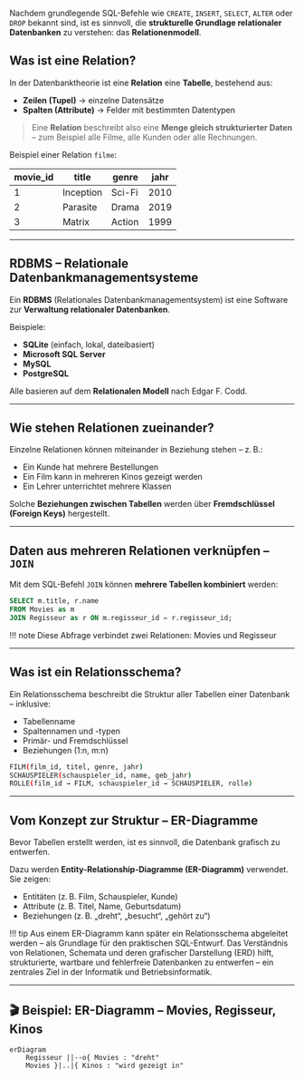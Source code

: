 
Nachdem grundlegende SQL-Befehle wie `CREATE`, `INSERT`, `SELECT`, `ALTER` oder `DROP` bekannt sind, ist es sinnvoll, die **strukturelle Grundlage relationaler Datenbanken** zu verstehen: das **Relationenmodell**.


## Was ist eine Relation?

In der Datenbanktheorie ist eine **Relation** eine **Tabelle**, bestehend aus:

- **Zeilen (Tupel)** → einzelne Datensätze
- **Spalten (Attribute)** → Felder mit bestimmten Datentypen

> Eine **Relation** beschreibt also eine **Menge gleich strukturierter Daten** – zum Beispiel alle Filme, alle Kunden oder alle Rechnungen.

Beispiel einer Relation `filme`:

| movie_id | title        | genre    | jahr |
|----------|--------------|----------|------|
| 1        | Inception    | Sci-Fi   | 2010 |
| 2        | Parasite     | Drama    | 2019 |
| 3        | Matrix       | Action   | 1999 |

---

## RDBMS – Relationale Datenbankmanagementsysteme

Ein **RDBMS** (Relationales Datenbankmanagementsystem) ist eine Software zur **Verwaltung relationaler Datenbanken**.

Beispiele:

- **SQLite** (einfach, lokal, dateibasiert)
- **Microsoft SQL Server**
- **MySQL**
- **PostgreSQL**

Alle basieren auf dem **Relationalen Modell** nach Edgar F. Codd.

---

## Wie stehen Relationen zueinander?

Einzelne Relationen können miteinander in Beziehung stehen – z. B.:

- Ein Kunde hat mehrere Bestellungen
- Ein Film kann in mehreren Kinos gezeigt werden
- Ein Lehrer unterrichtet mehrere Klassen

Solche **Beziehungen zwischen Tabellen** werden über **Fremdschlüssel (Foreign Keys)** hergestellt.

---

## Daten aus mehreren Relationen verknüpfen – `JOIN`

Mit dem SQL-Befehl `JOIN` können **mehrere Tabellen kombiniert** werden:

```sql
SELECT m.title, r.name
FROM Movies as m
JOIN Regisseur as r ON m.regisseur_id = r.regisseur_id;
```

!!! note
    Diese Abfrage verbindet zwei Relationen: Movies und Regisseur

---

## Was ist ein Relationsschema?

Ein Relationsschema beschreibt die Struktur aller Tabellen einer Datenbank – inklusive:

- Tabellenname
- Spaltennamen und -typen
- Primär- und Fremdschlüssel
- Beziehungen (1:n, m:n)

```bash
FILM(film_id, titel, genre, jahr)
SCHAUSPIELER(schauspieler_id, name, geb_jahr)
ROLLE(film_id → FILM, schauspieler_id → SCHAUSPIELER, rolle)
```

---

## Vom Konzept zur Struktur – ER-Diagramme

Bevor Tabellen erstellt werden, ist es sinnvoll, die Datenbank grafisch zu entwerfen.

Dazu werden **Entity-Relationship-Diagramme (ER-Diagramm)** verwendet.
Sie zeigen:

- Entitäten (z. B. Film, Schauspieler, Kunde)
- Attribute (z. B. Titel, Name, Geburtsdatum)
- Beziehungen (z. B. „dreht“, „besucht“, „gehört zu“)

!!! tip
    Aus einem ER-Diagramm kann später ein Relationsschema abgeleitet werden – als Grundlage für den praktischen SQL-Entwurf.
    Das Verständnis von Relationen, Schemata und deren grafischer Darstellung (ERD) hilft, strukturierte, wartbare und fehlerfreie Datenbanken zu entwerfen – ein zentrales Ziel in der Informatik und Betriebsinformatik.

---

## 🎬 Beispiel: ER-Diagramm – Movies, Regisseur, Kinos

```mermaid
erDiagram
    Regisseur ||--o{ Movies : "dreht"
    Movies }|..|{ Kinos : "wird gezeigt in"
```